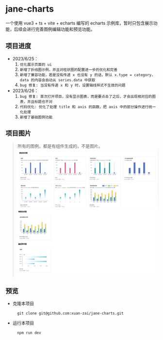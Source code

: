 # jane-charts

一个使用 vue3 + ts + vite + echarts 编写的 echarts 示例库，暂时只包含展示功能，后续会进行完善图例编辑功能和预览功能。

## 项目进度
- 2023/6/25：
  1. `优化展示页面的 ui`
  2. `新增了折线图示例，并且对柱状图的配置进一步的优化和完善`
  3. `新增了兼容功能，若是没有传递 x 也没有 y 的话，默认 x.type = category，data 的内容会自动从 series.data 中获取`
  4. `bug 修复: 当没有传递 x 和 y 时，设置轴线样式不生效的问题`
- 2023/6/26：
  1. `bug 修复: 首次打开项目，没有显示图表，而是要点击了之后，才会出现相对应的图表，并且标题也不对`
  2. `代码优化: 优化了处理 title 和 axis 的函数，把 axis 中的部分操作进行统一化处理`
  3. `新增了基础图例功能`

## 项目图片
> 所有的图例，都是有组件生成的，不是图片。
![Alt text](image.png)
![Alt text](image-1.png)
## 预览

- 克隆本项目
  ```
    git clone git@github.com:xuan-zai/jane-charts.git
  ```
  
- 运行本项目
  ```
    npm run dev
  ```